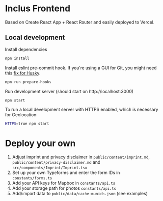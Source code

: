 # Inclus Frontend

Based on Create React App + React Router and easily deployed to Vercel.

## Local development

Install dependencies

```bash
npm install
```

Install eslint pre-commit hook. If you're using a GUI for Git, you might need this [fix for Husky](https://dev.to/studiospindle/using-husky-s-pre-commit-hook-with-a-gui-21ch).

```bash
npm run prepare-hooks
```

Run development server (should start on http://localhost:3000)

```bash
npm start
```

To run a local development server with HTTPS enabled, which is necessary for Geolocation

```bash
HTTPS=true npm start
```

# Deploy your own

1. Adjust imprint and privacy disclaimer in `public/content/imprint.md`, `public/content/privacy-disclaimer.md` and `src/components/Imprint/Imprint.tsx`
2. Set up your own Typeforms and enter the form IDs in `constants/forms.ts`
3. Add your API keys for Mapbox in `constants/api.ts`
4. Add your storage path for photos `constants/api.ts`
5. Add/import data to `public/data/cache-munich.json` (see examples)

